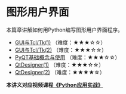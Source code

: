 # 图形用户界面

本篇章讲解如何用Python编写图形用户界面程序。

- [GUI与Tcl/Tk(1)](1.GUI与Tcl_Tk(1).md) （难度：★★★☆☆）
- [GUI与Tcl/Tk(2)](2.GUI与Tcl_Tk(2).md) （难度：★★★☆☆）
- [PyQT基础概念与使用](3.PyQT基础概念与使用.md) （难度：★★★☆☆）
- [QtDesigner(1)](4.QtDesigner(1).md) （难度：★★★☆☆）
- [QtDesigner(2)](5.QtDesigner(2).md) （难度：★★★★☆）

**本讲义对应视频课程[《Python应用实战》](https://study.163.com/course/courseMain.htm?courseId=1209533804&share=2&shareId=400000000624093)**